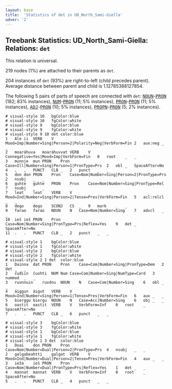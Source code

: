 ```yaml
---
layout: base
title:  'Statistics of det in UD_North_Sami-Giella'
udver: '2'
---
```


## Treebank Statistics: UD_North_Sami-Giella: Relations: `det`

This relation is universal.

219 nodes (1%) are attached to their parents as `det`.

204 instances of `det` (93%) are right-to-left (child precedes parent).
Average distance between parent and child is 1.12785388127854.

The following 5 pairs of parts of speech are connected with `det`: <tt><a href="sme_giella-pos-NOUN.html">NOUN</a></tt>-<tt><a href="sme_giella-pos-PRON.html">PRON</a></tt> (182; 83% instances), <tt><a href="sme_giella-pos-NUM.html">NUM</a></tt>-<tt><a href="sme_giella-pos-PRON.html">PRON</a></tt> (11; 5% instances), <tt><a href="sme_giella-pos-PRON.html">PRON</a></tt>-<tt><a href="sme_giella-pos-PRON.html">PRON</a></tt> (11; 5% instances), <tt><a href="sme_giella-pos-ADJ.html">ADJ</a></tt>-<tt><a href="sme_giella-pos-PRON.html">PRON</a></tt> (10; 5% instances), <tt><a href="sme_giella-pos-PROPN.html">PROPN</a></tt>-<tt><a href="sme_giella-pos-PRON.html">PRON</a></tt> (5; 2% instances).


~~~ conllu
# visual-style 10	bgColor:blue
# visual-style 10	fgColor:white
# visual-style 9	bgColor:blue
# visual-style 9	fgColor:white
# visual-style 9 10 det	color:blue
1	Ale	ii	VERB	V	Mood=Imp|Number=Sing|Person=2|Polarity=Neg|VerbForm=Fin	2	aux:neg	_	_
2	moaráhuva	moaráhuvvat	VERB	V	Connegative=Yes|Mood=Imp|VerbForm=Fin	0	root	_	_
3	munnje	mun	PRON	Pron	Case=Ill|Number=Sing|Person=1|PronType=Prs	2	obl	_	SpaceAfter=No
4	,	,	PUNCT	CLB	_	2	punct	_	_
5	don	don	PRON	Pron	Case=Nom|Number=Sing|Person=2|PronType=Prs	2	nsubj	_	_
6	guhte	guhte	PRON	Pron	Case=Nom|Number=Sing|PronType=Rel	7	nsubj	_	_
7	leat	leat	VERB	V	Mood=Ind|Number=Sing|Person=2|Tense=Pres|VerbForm=Fin	5	acl:relcl	_	_
8	dego	dego	SCONJ	CS	_	9	mark	_	_
9	farao	farao	NOUN	N	Case=Nom|Number=Sing	7	advcl	_	_
10	ieš	ieš	PRON	Pron	Case=Nom|Number=Sing|PronType=Prs|Reflex=Yes	9	det	_	SpaceAfter=No
11	.	.	PUNCT	CLB	_	2	punct	_	_

~~~


~~~ conllu
# visual-style 1	bgColor:blue
# visual-style 1	fgColor:white
# visual-style 2	bgColor:blue
# visual-style 2	fgColor:white
# visual-style 2 1 det	color:blue
1	Dainna	dat	PRON	Pron	Case=Com|Number=Sing|PronType=Dem	2	det	_	_
2	čuđiin	čuohti	NUM	Num	Case=Com|Number=Sing|NumType=Card	3	nummod	_	_
3	ruvnnuin	ruvdnu	NOUN	N	Case=Com|Number=Sing	6	obl	_	_
4	áiggun	áigut	VERB	V	Mood=Ind|Number=Sing|Person=1|Tense=Pres|VerbForm=Fin	6	aux	_	_
5	bierggu	biergu	NOUN	N	Case=Acc|Number=Sing	6	obj	_	_
6	oastit	oastit	VERB	V	VerbForm=Inf	0	root	_	SpaceAfter=No
7	.	.	PUNCT	CLB	_	6	punct	_	_

~~~


~~~ conllu
# visual-style 3	bgColor:blue
# visual-style 3	fgColor:white
# visual-style 1	bgColor:blue
# visual-style 1	fgColor:white
# visual-style 1 3 det	color:blue
1	Doai	don	PRON	Pron	Case=Nom|Number=Dual|Person=2|PronType=Prs	4	nsubj	_	_
2	galgabeahtti	galgat	VERB	V	Mood=Ind|Number=Dual|Person=2|Tense=Pres|VerbForm=Fin	4	aux	_	_
3	ieža	ieš	PRON	Pron	Case=Nom|Number=Dual|PronType=Prs|Reflex=Yes	1	det	_	_
4	mannat	mannat	VERB	V	VerbForm=Inf	0	root	_	SpaceAfter=No
5	.	.	PUNCT	CLB	_	4	punct	_	_

~~~


